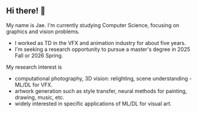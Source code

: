 ## Hi there! 👋

My name is Jae. I'm currently studying Computer Science, focusing on graphics and vision problems.

- I worked as TD in the VFX and animation industry for about five years.
- I'm seeking a research opportunity to pursue a master's degree in 2025 Fall or 2026 Spring.

My research interest is 
- computational photography, 3D vision: relighting, scene understanding - ML/DL for VFX.
- artwork generation such as style transfer, neural methods for painting, drawing, music, etc.
- widely interested in specific applications of ML/DL for visual art.

<!--
**jaechoidev/jaechoidev** is a ✨ _special_ ✨ repository because its `README.md` (this file) appears on your GitHub profile.

Here are some ideas to get you started:

- 🔭 I’m currently working on ...
- 🌱 I’m currently learning ...
- 👯 I’m looking to collaborate on ...
- 🤔 I’m looking for help with ...
- 💬 Ask me about ...
- 📫 How to reach me: ...
- 😄 Pronouns: ...
- ⚡ Fun fact: ...
-->
